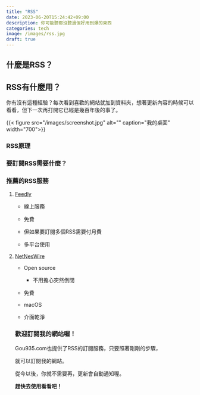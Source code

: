 ```yaml
---
title: "RSS"
date: 2023-06-20T15:24:42+09:00
description: 你可能聽都沒聽過但好用到爆的東西
categories: tech
image: /images/rss.jpg
draft: true
---
```


## 什麼是RSS？

## RSS有什麼用？

你有沒有這種經驗？每次看到喜歡的網站就加到資料夾，想著更新內容的時候可以看看，但下一次再打開它已經是幾百年後的事了。

{{< figure src="/images/screenshot.jpg" alt="" caption="我的桌面" width="700">}}

### RSS原理

### 要訂閱RSS需要什麼？

### 推薦的RSS服務

1. [Feedly](https://feedly.com/)
   
   * 線上服務
   
   * 免費
   
   * 但如果要訂閱多個RSS需要付月費
   
   * 多平台使用

2. [NetNesWire](https://netnewswire.com/)
   
   * Open source
     
     * 不用擔心突然倒閉
   
   * 免費
   
   * macOS
   
   * 介面乾淨
   
   ### 歡迎訂閱我的網站喔！
   
   Gou935.com也提供了RSS的訂閱服務，只要照著剛剛的步驟，
   
   就可以訂閱我的網站。
   
   從今以後，你就不需要再，更新會自動通知喔。
   
   **趕快去使用看看吧！**

